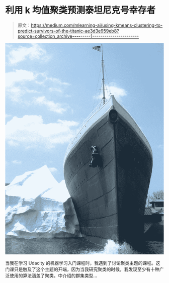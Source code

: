 # 利用 k 均值聚类预测泰坦尼克号幸存者

> 原文：<https://medium.com/mlearning-ai/using-kmeans-clustering-to-predict-survivors-of-the-titanic-ae3d3e959eb8?source=collection_archive---------1----------------------->

![](img/43760d5bf89515ebb300326433df48e8.png)

当我在学习 Udacity 的机器学习入门课程时，我遇到了讨论聚类主题的课程。这门课只是触及了这个主题的开端，因为当我研究聚类的时候，我发现至少有十种广泛使用的算法涵盖了聚类。中介绍的群集类型…